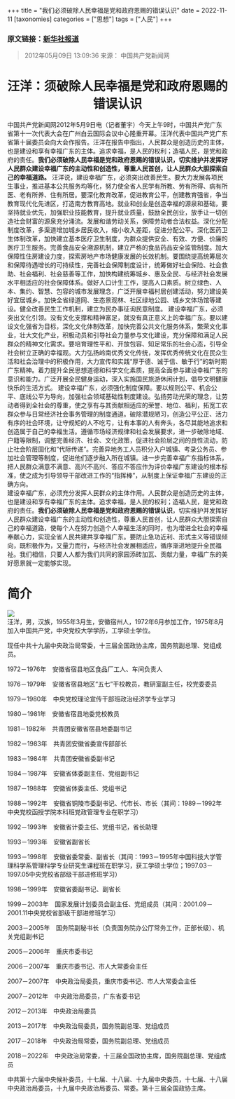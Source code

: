 +++
title = "我们必须破除人民幸福是党和政府恩赐的错误认识"
date = 2022-11-11
[taxonomies]
categories = ["思想"]
tags = ["人民"]
+++
###  原文链接：[新华社报道](http://www.xinhuanet.com/politics/2012-05/09/c_123101245.htm)  
> 2012年05月09日 13:09:36
来源： 中国共产党新闻网
  

# <center>汪洋：须破除人民幸福是党和政府恩赐的错误认识  

中国共产党新闻网2012年5月9日电（记者董宇）今天上午9时，中国共产党广东省第十一次代表大会在广州白云国际会议中心隆重开幕。汪洋代表中国共产党广东省第十届委员会向大会作报告。汪洋在报告中指出，人民群众是创造历史的主体，也是建设和享有幸福广东的主体。追求幸福，是人民的权利；造福人民，是党和政府的责任。**我们必须破除人民幸福是党和政府恩赐的错误认识，切实维护并发挥好人民群众建设幸福广东的主动性和创造性，尊重人民首创，让人民群众大胆探索自己的幸福道路。** 
汪洋说，建设幸福广东，必须突出改善民生。要大力发展各项民生事业，推进基本公共服务均等化，努力使全省人民学有所教、劳有所得、病有所医、老有所养、住有所居。要深化教育改革，促进教育公平，创建教育强省，争当教育现代化先进区，打造南方教育高地。就业和创业是创造幸福的源泉和基础，要坚持就业优先，加强职业技能教育，提升就业质量，鼓励全民创业，放手让一切创造社会财富的源泉充分涌流。发展和谐劳动关系，保障劳动者合法权益。深化分配制度改革，多渠道增加城乡居民收入，缩小收入差距，促进分配公平。深化医药卫生体制改革，加快建立基本医疗卫生制度，为群众提供安全、有效、方便、价廉的医疗卫生服务。完善食品安全溯源机制，建立严格的食品药品安全监管制度。加大保障性住房建设力度，探索房地产市场健康发展的长效机制。要围绕提高统筹层次和保障待遇增长的可持续性，完善社会保障制度设计，统筹做好社会保险、社会救助、社会福利、社会慈善等工作，加快构建统筹城乡、惠及全民、与经济社会发展水平相适应的社会保障体系。做好人口计生工作，提高人口素质。树立绿色、人本、集约、智慧、包容的城市发展理念，广泛开展幸福村居创建活动，努力建设美好宜居城乡。加快全省绿道网、生态景观林、社区绿地公园、城乡文体场馆等建设。健全改善民生工作机制，建立为民办事征询民意制度。 
建设幸福广东，必须突出文化引领。没有文化支撑和精神富足，就没有真正意义上的幸福广东。要以建设文化强省为目标，深化文化体制改革，加快完善公共文化服务体系，繁荣文化事业，壮大文化产业，积极动员和引导社会力量参与文化建设，充分保障和满足人民群众的精神文化需求。要培育理性平和、开放包容、知足常乐的社会心态，引导全社会树立正确的幸福观。大力弘扬岭南优秀文化传统，发挥优秀传统文化在民众生活和社会治理中的积极作用，大力宣传和实践“厚于德、诚于信、敏于行”的新时期广东精神。着力提升全民思想道德和科学文化素质，提高全面参与建设幸福广东的意识和能力。广泛开展全民健身运动，深入实施国民旅游休闲计划，倡导文明健康快乐的生活方式。 
建设幸福广东，必须强化制度保障。要以规则公平、机会公平、底线公平为导向，加强社会领域基础性制度建设。弘扬劳动光荣的理念，让劳动者得到全社会的尊重，使之享有与其贡献相适应的荣誉、地位、福利，拓宽工农群众参与日常经济社会事务管理的制度通道。破除潜规陋习，创造公平公正、活力有序的社会环境，让守规矩的人不吃亏，让有本事的人有奔头，各尽其能地追求和创造属于自己的幸福生活。遵循市场经济规律和社会发展要求，进一步破除地域、户籍等限制，调整完善经济、社会、文化政策，促进社会阶层之间的良性流动，防止社会阶层固化和“代际传递”。完善异地务工人员积分入户城镇、考录公务员、参加社会管理等制度，促进他们逐步融入所在城镇。进一步完善幸福广东指标体系，把人民群众满意不满意、高兴不高兴、答应不答应作为评价幸福广东建设的根本标准，使之成为引导领导干部改进工作的“指挥棒”，从制度上保证幸福广东建设的正确方向。  
建设幸福广东，必须充分发挥人民群众的主体作用。人民群众是创造历史的主体，也是建设和享有幸福广东的主体。追求幸福，是人民的权利；造福人民，是党和政府的责任。**我们必须破除人民幸福是党和政府恩赐的错误认识**，切实维护并发挥好人民群众建设幸福广东的主动性和创造性，尊重人民首创，让人民群众大胆探索自己的幸福道路，使每个人在努力创造个人幸福生活的同时，也为增进全社会的幸福奉献心力，实现全省人民共建共享幸福广东。要防止急功近利、形式主义等错误倾向，既积极作为，又量力而行，与经济社会发展相适应，循序渐进地提升全民福祉。我们相信，只要人人都为我们共同的家园添砖加瓦、贡献力量，幸福广东的美好愿景就一定能够实现。 

# 简介
 ![](http://www.gov.cn/guoqing/2018-03/14/5274171/images/69530085ea2e427bbfe28e03829491e3.jpg)   
汪洋，男，汉族，1955年3月生，安徽宿州人，1972年6月参加工作，1975年8月加入中国共产党，中央党校大学学历，工学硕士学位。

现任中共十九届中央政治局常委，十三届全国政协主席，国务院副总理、党组成员。

1972－1976年　安徽省宿县地区食品厂工人、车间负责人

1976－1979年　安徽省宿县地区“五七”干校教员，教研室副主任，校党委委员

1979－1980年　中央党校理论宣传干部班政治经济学专业学习

1980－1981年　安徽省宿县地委党校教员

1981－1982年　共青团安徽省宿县地委副书记

1982－1983年　共青团安徽省委宣传部部长

1983－1984年　共青团安徽省委副书记

1984－1987年　安徽省体委副主任、党组副书记

1987－1988年　安徽省体委主任、党组书记

1988－1992年　安徽省铜陵市委副书记、代市长、市长（其间：1989－1992年中央党校函授学院本科班党政管理专业在职学习）

1992－1993年　安徽省计委主任、党组书记，省长助理

1993－1993年　安徽省副省长

1993－1998年　安徽省委常委、副省长（其间：1993－1995年中国科技大学管理科学系管理科学专业研究生课程班在职学习，获工学硕士学位；1997.03－1997.05中央党校省部级干部进修班学习）

1998－1999年　安徽省委副书记、副省长

1999－2003年　国家发展计划委员会副主任、党组成员（其间：2001.09－2001.11中央党校省部级干部进修班学习）

2003－2005年　国务院副秘书长（负责国务院办公厅常务工作，正部长级）、机关党组副书记

2005－2006年　重庆市委书记

2006－2007年　重庆市委书记、市人大常委会主任

2007－2007年　中央政治局委员，重庆市委书记、市人大常委会主任

2007－2012年　中央政治局委员，广东省委书记

2012－2013年　中央政治局委员

2013－2017年　中央政治局委员，国务院副总理、党组成员

2017－2018年　中央政治局常委，国务院副总理、党组成员

2018－2022年　中央政治局常委，十三届全国政协主席，国务院副总理、党组成员

中共第十六届中央候补委员，十七届、十八届、十九届中央委员，十七届、十八届中央政治局委员，十九届中央政治局委员、常委。第十三届全国政协主席。